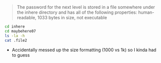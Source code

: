 > The password for the next level is stored in a file somewhere under the inhere directory and has all of the following properties: human-readable, 1033 bytes in size, not executable
```bash
cd inhere
cd maybehere07
ls -la -h
cat .file2
```
-  Accidentally messed up the size formatting (1000 vs 1k) so I kinda had to guess
